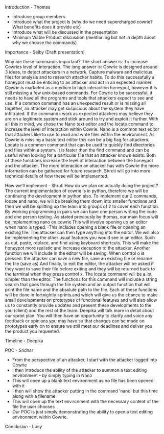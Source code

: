 Introduction - Thomas
- Introduce group members
- Introduce what the project is (why do we need supercharged cowrie? What benefits does it provide etc)
- Introduce what will be discussed in the presentation
- Minimum Viable Product discussion (mentioning but not in depth about why we choose the commands)






Importance - Selby (Draft presentation)

Why are these commands important?
The short answer is:
To increase Cowries level of interaction.
The long answer is:
Cowrie is designed around 3 ideas, to detect attackers in a network, Capture malware and malicious files for analysis and to research attacker habits.
To do this successfully a honeypot must be enticing to an attacker and act in an expected manner.
Cowrie is marketed as a medium to high interaction honeypot, however it is still missing a few unix-based commands. For Cowrie to be successful, it needs to have all the programs and tools that attackers expect to see and use.
If a common command has an unexpected result or is missing all together, an attacker may get suspicious about the system they have infiltrated. If the commands work as expected attackers may believe they are on a legitimate system and stick around to try and exploit it further. 
With all this in mind, we chose the Nano text editor and the locate command to increase the level of interaction within Cowrie. Nano is a common text editor that attackers like to use to read and write files within the environment. As Cowrie is missing a basic text editor this can be a big flag for attackers. 
Locate is a common command that can be used to quickly find directories and files within a system. It is faster then the find command and can be useful when looking for a particular file that an attacker knows exists. 
 Both of these functions increase the level of interaction between the honeypot and the attacker. The more interaction an attacker has with Cowrie the more information can be gathered for future research. 
Shruti will go into more technical details of how these will be implemented.



How we'll implement - Shruti
How do we plan on actually doing the project? 
The current implementation of cowrie is in python, therefore we will be continuing the development in python also.
To implement our 2 commands, locate and nano, we will be breaking them down into smaller functions and then we will be splitting up the team into groups of 2 to cover each function. By working programming in pairs we can have one person writing the code and one person testing. 
As stated previously by thomas, our main focus will be implementing nano on cowrie 
This will involve opening up an editor when nano is typed. 
 -This includes opening a blank file or opening an existing file.
The attacker can then type anything into the editor.
We will also be implementing the other usual features you would see in an editor. Such as cut, paste, replace, and find using keyboard shortcuts. This will make the honeypot more realistic and increase deception to the attacker.
Another function we will include in the editor will be saving. When control o is pressed: the attacker can save a new file, save an existing file or rename the file (save as)
And finally, to exit the editor, the attacker will be asked if they want to save their file before exiting and they will be returned back to the terminal when they press control x.
The locate command will be a lot simpler than the editor.  The functions for this command will include a string search that goes through the file system and an output function that will print the file name and the absolute path to the file. 
Each of these functions will be done in fortnightly sprints and which will give us the chance to make small developments on prototypes of functional features and will also allow us to constantly provide updates and present these developments to the you (client) and the rest of the team. Deepika will talk more in detail about our sprint plan.
You will then have an opportunity to clarify and voice any feedback or opinions ypu may have so that changes can be made on prototypes early on to ensure we still meet our deadlines and deliver you the product you requested.






Timeline - Deepika





POC - Sridhar

- From the perspective of an attacker, I start with the attacker logged into Cowrie
- I then introduce the ability of the attacker to summon a text editing environment - by simply typing in Nano
- This will open up a blank text environment as no file has been opened with it
- I then will show the attacker putting in the command 'nano' but this time along with a filename
- This will open up the text environment with the necessary content of the file the user chooses
- Our POC is just simply demonstrating the ability to open a text editing environment within Cowrie.




Conclusion - Lucy
